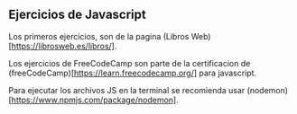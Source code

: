 ## Ejercicios de Javascript
Los primeros ejercicios, son de la pagina (Libros Web)[https://librosweb.es/libros/].

Los ejercicios de FreeCodeCamp son parte de la certificacion de (freeCodeCamp)[https://learn.freecodecamp.org/] para javascript.

Para ejecutar los archivos JS en la terminal se recomienda usar (nodemon)[https://www.npmjs.com/package/nodemon].